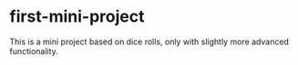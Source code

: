 # first-mini-project
This is a mini project based on dice rolls, only with slightly more advanced functionality.
